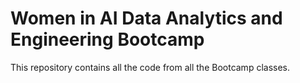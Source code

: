 # Women in AI Data Analytics and Engineering Bootcamp 

This repository contains all the code from all the Bootcamp classes.
